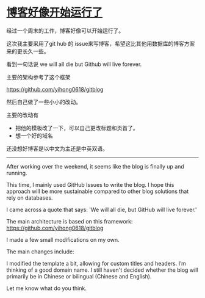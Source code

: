 # [博客好像开始运行了](https://github.com/cufezhusy/cufezhusy.github.io/issues/3)

经过一个周末的工作，博客好像可以开始运行了。

这次我主要采用了git hub 的 issue来写博客，希望这比其他用数据库的博客方案来的更长久一些。


看到一句话说 we will all die but Github will live forever.

主要的架构参考了这个框架 

https://github.com/yihong0618/gitblog

然后自己做了一些小小的改动。

主要的改动有

- 把他的模板改了一下，可以自己更改标题和页首了。
- 想一个好的域名

还没想好博客是以中文为主还是中英双语。

----------------------------------------


After working over the weekend, it seems like the blog is finally up and running.

This time, I mainly used GitHub Issues to write the blog. I hope this approach will be more sustainable compared to other blog solutions that rely on databases.

I came across a quote that says: 'We will all die, but GitHub will live forever.'

The main architecture is based on this framework:
https://github.com/yihong0618/gitblog

I made a few small modifications on my own.

The main changes include:

I modified the template a bit, allowing for custom titles and headers.
I’m thinking of a good domain name.
I still haven't decided whether the blog will primarily be in Chinese or bilingual (Chinese and English).

Let me know what do you think.